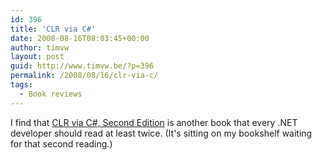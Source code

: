 ```yaml
---
id: 396
title: 'CLR via C#'
date: 2008-08-16T08:03:45+00:00
author: timvw
layout: post
guid: http://www.timvw.be/?p=396
permalink: /2008/08/16/clr-via-c/
tags:
  - Book reviews
---
```

I find that [CLR via C#, Second Edition](http://www.amazon.com/CLR-via-Second-Pro-Developer/dp/0735621632) is another book that every .NET developer should read at least twice. (It's sitting on my bookshelf waiting for that second reading.)